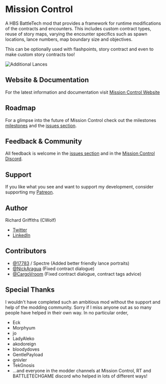 # Mission Control

A HBS BattleTech mod that provides a framework for runtime modifications of the contracts and encounters. This includes custom contract types, reuse of story maps, varying the encounter specifics such as spawn locations, lance numbers, map boundary size and objectives.

This can be optionally used with flashpoints, story contract and even to make custom story contracts too!

![Additional Lances](./docs/gh-images/mission-control.jpg)

## Website & Documentation

For the latest information and documentation visit [Mission Control Website](https://www.missioncontrolmod.com)

## Roadmap

For a glimpse into the future of Mission Control check out the milestones [milestones](https://github.com/CWolfs/MissionControl/milestones) and the [issues section](https://github.com/CWolfs/MissionControl/issues).

## Feedback & Community

All feedback is welcome in the [issues section](https://github.com/CWolfs/MissionControl/issues) and in the [Mission Control Discord](https://discord.gg/22raTJh).

## Support

If you like what you see and want to support my development, consider supporting my [Patreon](https://www.patreon.com/cwolfs).

## Author

Richard Griffiths (CWolf)

- [Twitter](https://twitter.com/CWolf)
- [LinkedIn](https://www.linkedin.com/in/richard-griffiths-436b7a19/)

## Contributors

- [@17783](https://github.com/17783) / Spectre (Added better friendly lance portraits)
- [@NickAragua](https://github.com/NickAragua) (Fixed contract dialogue)
- [@CargoVroom](https://github.com/CargoVroom) (Fixed contract dialogue, contract tags advice)

## Special Thanks

I wouldn't have completed such an ambitious mod without the support and help of the modding community. Sorry if I miss anyone out as so many people have helped in their own way. In no particular order,

- Eck
- Morphyum
- jo
- LadyAleko
- akodoreign
- bloodydoves
- GentlePayload
- gnivler
- TekGnosis
- ...and everyone in the modder channels at Mission Control, RT and BATTLETECHGAME discord who helped in lots of different ways!

